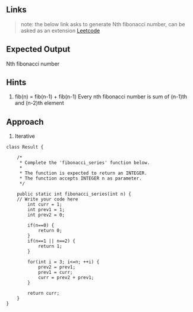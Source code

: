## Links
> note: the below link asks to generate Nth fibonacci number, can be asked as an extension
[Leetcode](https://leetcode.com/problems/fibonacci-number/)

## Expected Output
Nth fibonacci number

## Hints
1. fib(n) = fib(n-1) + fib(n-1)
Every nth fibonacci number is sum of (n-1)th and (n-2)th element

## Approach
1. Iterative

```
class Result {

    /*
     * Complete the 'fibonacci_series' function below.
     *
     * The function is expected to return an INTEGER.
     * The function accepts INTEGER n as parameter.
     */

    public static int fibonacci_series(int n) {
    // Write your code here
        int curr = 1;
        int prev1 = 1;
        int prev2 = 0;
        
        if(n==0) {
            return 0;
        }
        if(n==1 || n==2) {
            return 1;
        }
        
        for(int i = 3; i<=n; ++i) {
            prev2 = prev1;
            prev1 = curr;
            curr = prev2 + prev1;
        }

        return curr;
    }
}
```